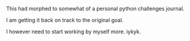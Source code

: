 This had morphed to somewhat of a personal python challenges journal.

I am getting it back on track to the original goal.

I however need to start working by myself more. iykyk.
